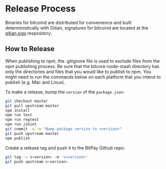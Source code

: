 # Release Process

Binaries for bitcoind are distributed for convenience and built deterministically with Gitian, signatures for bitcoind are located at the [gitian.sigs](https://github.com/bitpay/gitian.sigs) respository.

## How to Release

When publishing to npm, the .gitignore file is used to exclude files from the npm publishing process. Be sure that the bitcore-node-stash directory has only the directories and files that you would like to publish to npm. You might need to run the commands below on each platform that you intend to publish (e.g. Mac and Linux).

To make a release, bump the `version` of the `package.json`:

```bash
git checkout master
git pull upstream master
npm install
npm run test
npm run regtest
npm run jshint
git commit -a -m "Bump package version to <version>"
git push upstream master
npm publish
```

Create a release tag and push it to the BitPay Github repo:

```bash
git tag -s v<version> -m 'v<version>'
git push upstream v<version>
```

